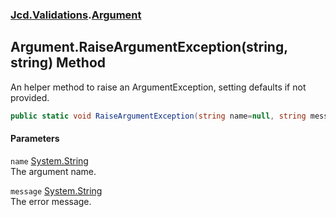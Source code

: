 ### [Jcd.Validations](Jcd_Validations.md 'Jcd.Validations').[Argument](Jcd_Validations_Argument.md 'Jcd.Validations.Argument')
## Argument.RaiseArgumentException(string, string) Method
An helper method to raise an ArgumentException, setting defaults if not provided.  
```csharp
public static void RaiseArgumentException(string name=null, string message=null);
```
#### Parameters
<a name='Jcd_Validations_Argument_RaiseArgumentException(string_string)_name'></a>
`name` [System.String](https://docs.microsoft.com/en-us/dotnet/api/System.String 'System.String')  
The argument name.
  
<a name='Jcd_Validations_Argument_RaiseArgumentException(string_string)_message'></a>
`message` [System.String](https://docs.microsoft.com/en-us/dotnet/api/System.String 'System.String')  
The error message.
  
